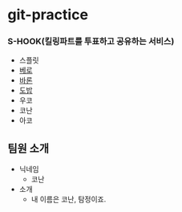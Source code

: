 # git-practice

### S-HOOK(킬링파트를 투표하고 공유하는 서비스)

- 스플릿
- [베로](vero.md)
- [바론](BARON.md)
- [도밥](도밥.md)
- 우코
- 코난
- 아코

## 팀원 소개

- 닉네임
  - 코난
- 소개
  - 내 이름은 코난, 탐정이죠.
